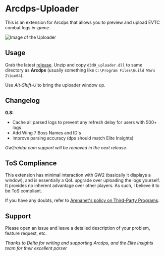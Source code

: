 # Arcdps-Uploader
This is an extension for Arcdps that allows you to preview and upload EVTC combat logs *in-game*.

![Image of the Uploader](https://i.imgur.com/IHhhvfE.png)

## Usage
Grab the latest [release](https://github.com/datatobridge/arcdps-uploader/releases). Unzip and copy `d3d9_uploader.dll` to same directory as **Arcdps** (usually something like `C:\Program Files\Guild Wars 2\bin64`).

Use *Alt-Shift-U* to bring the uploader window up.

## Changelog
**0.8:**
- Cache all parsed logs to prevent any refresh delay for users with 500+ logs
- Add Wing 7 Boss Names and ID's
- Improve parsing accuracy (dps should match Elite Insights)

*Gw2raidar.com support will be removed in the next release.*

## ToS Compliance
This extension has minimal interaction with GW2 (basically it displays a window), and is essentially a QoL upgrade over uploading the logs yourself. It provides no inherent advantage over other players. As such, I believe it to be ToS compliant.

If you have any doubts, refer to [Arenanet's policy on Third-Party Programs](https://en-forum.guildwars2.com/discussion/65547/policy-third-party-programs).

## Support
Please open an issue and leave a detailed description of your problem, feature request, etc.

*Thanks to Delta for writing and supporting Arcdps, and the Elite Insights team for their excellent parser*
